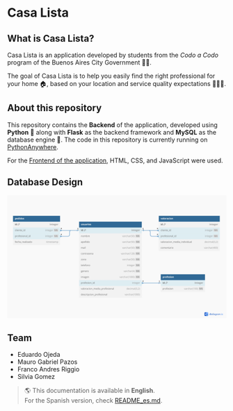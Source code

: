 # Casa Lista  

## What is Casa Lista?  
Casa Lista is an application developed by students from the *Codo a Codo* program of the Buenos Aires City Government 🧑‍💻.  

The goal of Casa Lista is to help you easily find the right professional for your home 🏠, based on your location and service quality expectations 👩‍🏭👷.  

## About this repository  
This repository contains the **Backend** of the application, developed using **Python** 🐍 along with **Flask** as the backend framework and **MySQL** as the database engine 💽. The code in this repository is currently running on <a href="https://francoriggio.pythonanywhere.com/" rel="nofollow noreferrer">PythonAnywhere</a>.  

For the <a href="https://github.com/francoandresriggio/CasaListaCaC_Frontend" rel="nofollow noreferrer">Frontend of the application,</a> HTML, CSS, and JavaScript were used.  

## Database Design  

![Database Diagram](./assets/db_diagram.jpg)  

## Team  
- Eduardo Ojeda  
- Mauro Gabriel Pazos  
- Franco Andres Riggio  
- Silvia Gomez  

> 🌎 This documentation is available in **English**.  
> For the Spanish version, check [README_es.md](./README_es.md).  
